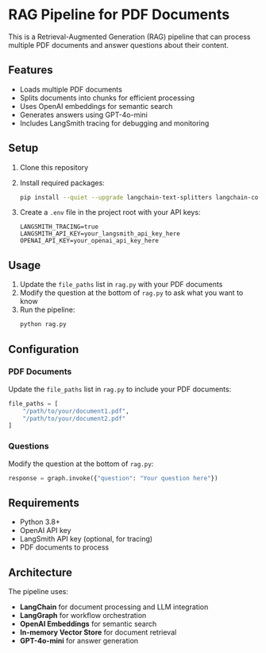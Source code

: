 # RAG Pipeline for PDF Documents

This is a Retrieval-Augmented Generation (RAG) pipeline that can process multiple PDF documents and answer questions about their content.

## Features

- Loads multiple PDF documents
- Splits documents into chunks for efficient processing
- Uses OpenAI embeddings for semantic search
- Generates answers using GPT-4o-mini
- Includes LangSmith tracing for debugging and monitoring

## Setup

1. Clone this repository
2. Install required packages:
   ```bash
   pip install --quiet --upgrade langchain-text-splitters langchain-community langgraph python-dotenv langchain-openai
   ```

3. Create a `.env` file in the project root with your API keys:
   ```
   LANGSMITH_TRACING=true
   LANGSMITH_API_KEY=your_langsmith_api_key_here
   OPENAI_API_KEY=your_openai_api_key_here
   ```

## Usage

1. Update the `file_paths` list in `rag.py` with your PDF documents
2. Modify the question at the bottom of `rag.py` to ask what you want to know
3. Run the pipeline:
   ```bash
   python rag.py
   ```

## Configuration

### PDF Documents
Update the `file_paths` list in `rag.py` to include your PDF documents:
```python
file_paths = [
    "/path/to/your/document1.pdf",
    "/path/to/your/document2.pdf"
]
```

### Questions
Modify the question at the bottom of `rag.py`:
```python
response = graph.invoke({"question": "Your question here"})
```

## Requirements

- Python 3.8+
- OpenAI API key
- LangSmith API key (optional, for tracing)
- PDF documents to process

## Architecture

The pipeline uses:
- **LangChain** for document processing and LLM integration
- **LangGraph** for workflow orchestration
- **OpenAI Embeddings** for semantic search
- **In-memory Vector Store** for document retrieval
- **GPT-4o-mini** for answer generation
